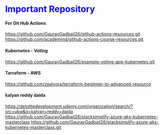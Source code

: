 <h1 style="color:blue;">Important Repository</h1>

<h4> For Git Hub Actions </h4>
<a href="url">https://github.com/GauravGadbail26/github-actions-resources.git</a><br>
<a href="url">https://github.com/academind/github-actions-course-resources.git</a>

<h4> Kubernetes - Voting </h4>
<a href="url">https://github.com/GauravGadbail26/example-voting-app-kubernetes.git</a>

<br>
<h4> Tarraform - AWS </h4>
<a href="url">https://github.com/zealvora/terraform-beginner-to-advanced-resource</a>

<h4> kalyan reddy daida </h4>
<a href="url">https://deloittedevelopment.udemy.com/organization/search/?src=ukw&q=kalyan+reddy+daida</a>
<a href="url">https://github.com/GauravGadbail26/stacksimplify-azure-aks-kubernetes-masterclass</a>
<a href="url">https://github.com/GauravGadbail26/stacksimplify-azure-aks-kubernetes-masterclass.git</a>


